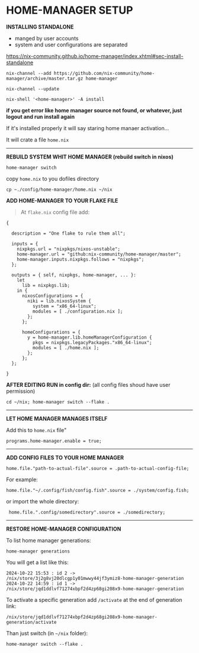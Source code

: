 # HOME-MANAGER SETUP

**INSTALLING STANDALONE**
- manged by user accounts
- system and user configurations are separated

https://nix-community.github.io/home-manager/index.xhtml#sec-install-standalone

```
nix-channel --add https://github.com/nix-community/home-manager/archive/master.tar.gz home-manager
```
```
nix-channel --update
```

```
nix-shell '<home-manager>' -A install
```

**if you get error like home manager source not found, or whatever, just logout and run install again**

If it's installed properly it will say staring home manaer activation...

It will crate a file `home.nix`

---

**REBUILD SYSTEM WHIT HOME MANAGER (rebuild switch in nixos)**

```
home-manager switch
```

copy `home.nix` to you dofiles directory

```
cp ~./config/home-manager/home.nix ~/nix
```

**ADD HOME-MANAGER TO YOUR FLAKE FILE**

>At `flake.nix` config file add:

```
{

  description = "One flake to rule them all";

  inputs = {
    nixpkgs.url = "nixpkgs/nixos-unstable";
    home-manager.url = "github:nix-community/home-manager/master";
    home-manager.inputs.nixpkgs.follows = "nixpkgs";
  };

  outputs = { self, nixpkgs, home-manager, ... }:
    let
      lib = nixpkgs.lib;
    in {
      nixosConfigurations = {
        niki = lib.nixosSystem {
          system = "x86_64-linux";
          modules = [ ./configuration.nix ];
        };
      };

      homeConfigurations = {
        y = home-manager.lib.homeManagerConfiguration {
          pkgs = nixpkgs.legacyPackages."x86_64-linux";
          modules = [ ./home.nix ];
        };
      };
  };

}
```

**AFTER EDITING RUN in config dir:** (all config files shoud have user permission)

```
cd ~/nix; home-manager switch --flake .
```

---

**LET HOME MANAGER MANAGES ITSELF**

Add this to `home.nix` file"

```
programs.home-manager.enable = true;
```

---

**ADD CONFIG FILES TO YOUR HOME MANAGER**

```
home.file."path-to-actual-file".source = .path-to-actual-config-file;
```

For example:

```
home.file."~/.config/fish/config.fish".source = ./system/config.fish;
```

or import the whole directory:

```
 home.file.".config/somedirectory".source = ./somedirectory;
```

---

**RESTORE HOME-MANAGER CONFIGURATION**

To list home manager generations:

```
home-manager generations
```

You will get a list like this:

```
2024-10-22 15:53 : id 2 -> /nix/store/3j2g8vj20dlcgp1y01mwwy44jf3ymiz8-home-manager-generation
2024-10-22 14:59 : id 1 -> /nix/store/jqd1ddlvf71274xbpf2d4zp68gi208x9-home-manager-generation
```

To activate a specific generation add `/activate` at the end of generation link:

```
/nix/store/jqd1ddlvf71274xbpf2d4zp68gi208x9-home-manager-generation/activate
```

Than just switch (in `~/nix` folder):

```
home-manager switch --flake .
```